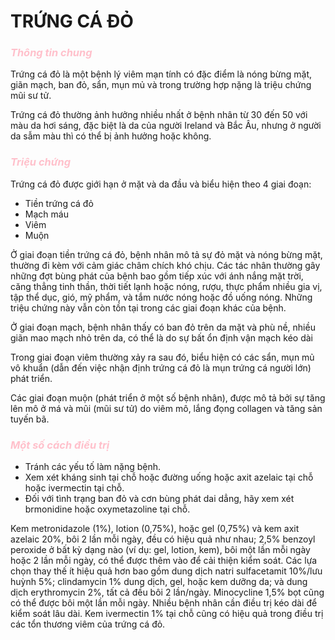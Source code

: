 # TRỨNG CÁ ĐỎ

### *<span style="color:pink;">Thông tin chung</span>*


Trứng cá đỏ là một bệnh lý viêm mạn tính có đặc điểm là nóng bừng mặt, giãn mạch, ban đỏ, sẩn, mụn mủ và trong trường hợp nặng là triệu chứng mũi sư tử. 

Trứng cá đỏ thường ảnh hưởng nhiều nhất ở bệnh nhân từ 30 đến 50 với màu da hơi sáng, đặc biệt là da của người Ireland và Bắc Âu, nhưng ở người da sẫm màu thì có thể bị ảnh hưởng hoặc không.

### *<span style="color:pink;">Triệu chứng</span>*

Trứng cá đỏ được giới hạn ở mặt và da đầu và biểu hiện theo 4 giai đoạn:

+ Tiền trứng cá đỏ
+ Mạch máu
+ Viêm
+ Muộn

Ở giai đoạn tiền trứng cá đỏ, bệnh nhân mô tả sự đỏ mặt và nóng bừng mặt, thường đi kèm với cảm giác châm chích khó chịu. Các tác nhân thường gây những đợt bùng phát của bệnh bao gồm tiếp xúc với ánh nắng mặt trời, căng thẳng tinh thần, thời tiết lạnh hoặc nóng, rượu, thực phẩm nhiều gia vị, tập thể dục, gió, mỹ phẩm, và tắm nước nóng hoặc đồ uống nóng. Những triệu chứng này vẫn còn tồn tại trong các giai đoạn khác của bệnh.

Ở giai đoạn mạch, bệnh nhân thấy có ban đỏ trên da mặt và phù nề, nhiều giãn mao mạch nhỏ trên da, có thể là do sự bất ổn định vận mạch kéo dài

Trong giai đoạn viêm thường xảy ra sau đó, biểu hiện có các sẩn, mụn mủ vô khuẩn (dẫn đến việc nhận định trứng cá đỏ là mụn trứng cá người lớn) phát triển.

Các giai đoạn muộn (phát triển ở một số bệnh nhân), được mô tả bởi sự tăng lên mô ở má và mũi (mũi sư tử) do viêm mô, lắng đọng collagen và tăng sản tuyến bã.

### *<span style="color:pink;">Một số cách điều trị</span>*

- Tránh các yếu tố làm nặng bệnh.
- Xem xét kháng sinh tại chỗ hoặc đường uống hoặc axit azelaic tại chỗ hoặc ivermectin tại chỗ.
- Đối với tình trạng ban đỏ và cơn bùng phát dai dẳng, hãy xem xét brmonidine hoặc oxymetazoline tại chỗ.

Kem metronidazole (1%), lotion (0,75%), hoặc gel (0,75%) và kem axit azelaic 20%, bôi 2 lần mỗi ngày, đều có hiệu quả như nhau; 2,5% benzoyl peroxide ở bất kỳ dạng nào (ví dụ: gel, lotion, kem), bôi một lần mỗi ngày hoặc 2 lần mỗi ngày, có thể được thêm vào để cải thiện kiểm soát. Các lựa chọn thay thế ít hiệu quả hơn bao gồm dung dịch natri sulfacetamit 10%/lưu huỳnh 5%; clindamycin 1% dung dịch, gel, hoặc kem dưỡng da; và dung dịch erythromycin 2%, tất cả đều bôi 2 lần/ngày. Minocycline 1,5% bọt cũng có thể được bôi một lần mỗi ngày. Nhiều bệnh nhân cần điều trị kéo dài để kiểm soát lâu dài. Kem ivermectin 1% tại chỗ cũng có hiệu quả trong điều trị các tổn thương viêm của trứng cá đỏ.
